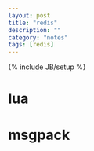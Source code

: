 ```yaml
---
layout: post
title: "redis"
description: ""
category: "notes"
tags: [redis]
---
```

{% include JB/setup %}

# lua

# msgpack
